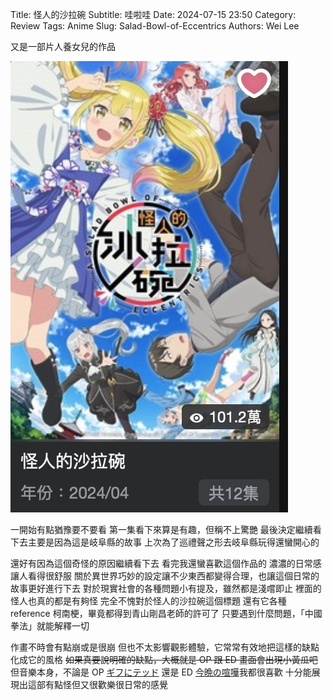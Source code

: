 Title: 怪人的沙拉碗
Subtitle: 哇啦哇
Date: 2024-07-15 23:50
Category: Review
Tags: Anime
Slug: Salad-Bowl-of-Eccentrics
Authors: Wei Lee

又是一部片人養女兒的作品

<!--more-->

![Salad-Bowl-of-Eccentrics](/images/post-images/2024-Salad-Bowl-of-Eccentrics/Salad-Bowl-of-Eccentrics.jpg)

一開始有點猶豫要不要看
第一集看下來算是有趣，但稱不上驚艷
最後決定繼續看下去主要是因為這是岐阜縣的故事
上次為了巡禮聲之形去岐阜縣玩得還蠻開心的

還好有因為這個奇怪的原因繼續看下去
看完我還蠻喜歡這個作品的
濃濃的日常感讓人看得很舒服
關於異世界巧妙的設定讓不少東西都變得合理，也讓這個日常的故事更好進行下去
對於現實社會的各種問題小有提及，雖然都是淺嚐即止
裡面的怪人也真的都是有夠怪
完全不愧對於怪人的沙拉碗這個標題
還有它各種 reference 柯南梗，畢竟都得到青山剛昌老師的許可了
只要遇到什麼問題，「中國拳法」就能解釋一切

作畫不時會有點崩或是很崩
但也不太影響觀影體驗，它常常有效地把這樣的缺點化成它的風格
~~如果真要說明確的缺點，大概就是 OP 跟 ED 畫面會出現小黃瓜吧~~
但音樂本身，不論是 OP [ギフにテッド](https://www.youtube.com/watch?v=UpLIEplQEW4) 還是 ED [今晩の喧嘩](https://www.youtube.com/watch?v=iiM_bhMcoug)我都很喜歡
十分能展現出這部有點怪但又很歡樂很日常的感覺
